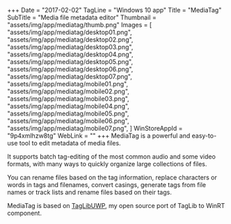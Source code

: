 +++
Date = "2017-02-02"
TagLine = "Windows 10 app"
Title = "MediaTag"
SubTitle = "Media file metadata editor"
Thumbnail = "assets/img/app/mediatag/thumb.png"
Images = [
  "assets/img/app/mediatag/desktop01.png",
  "assets/img/app/mediatag/desktop02.png",
  "assets/img/app/mediatag/desktop03.png",
  "assets/img/app/mediatag/desktop04.png",
  "assets/img/app/mediatag/desktop05.png",
  "assets/img/app/mediatag/desktop06.png",
  "assets/img/app/mediatag/desktop07.png",
  "assets/img/app/mediatag/mobile01.png",
  "assets/img/app/mediatag/mobile02.png",
  "assets/img/app/mediatag/mobile03.png",
  "assets/img/app/mediatag/mobile04.png",
  "assets/img/app/mediatag/mobile05.png",
  "assets/img/app/mediatag/mobile06.png",
  "assets/img/app/mediatag/mobile07.png",
]
WinStoreAppId = "9p4xmlhzw8tg"
WebLink = ""
+++
MediaTag is a powerful and easy-to-use tool to edit metadata of media files.

It supports batch tag-editing of the most common audio and some video formats, with many ways to quickly organize large collections of files.

You can rename files based on the tag information, replace characters or words in tags and filenames, convert casings, generate tags from file names or track lists and rename files based on their tags.

MediaTag is based on [TagLibUWP](https://github.com/Aftnet/TagLibUWP), my open source port of TagLib to WinRT component.